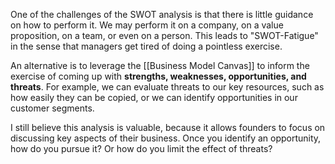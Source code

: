 One of the challenges of the SWOT analysis is that there is little guidance on how to perform it. We may perform it on a company, on a value proposition, on a team, or even on a person. This leads to "SWOT-Fatigue" in the sense that managers get tired of doing a pointless exercise. 

An alternative is to leverage the [[Business Model Canvas]] to inform the exercise of coming up with **strengths, weaknesses, opportunities, and threats**. For example, we can evaluate threats to our key resources, such as how easily they can be copied, or we can identify opportunities in our customer segments. 

I still believe this analysis is valuable, because it allows founders to focus on discussing key aspects of their business. Once you identify an opportunity, how do you pursue it? Or how do you limit the effect of threats? 